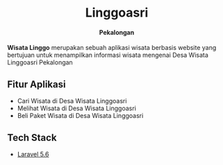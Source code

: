 <p align="center">
</p>

<h1 align="center">Linggoasri</h1>
<h4 align="center">Pekalongan</h4>


**Wisata Linggo** merupakan sebuah aplikasi wisata berbasis website yang bertujuan untuk menampilkan informasi wisata mengenai Desa Wisata Linggoasri Pekalongan

## Fitur Aplikasi

- Cari Wisata di Desa Wisata Linggoasri
- Melihat Wisata di Desa Wisata Linggoasri
- Beli Paket Wisata di Desa Wisata Linggoasri

## Tech Stack
- [Laravel 5.6](https://github.com/laravel/laravel)
